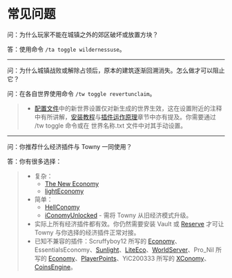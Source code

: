 # 常见问题

问：为什么玩家不能在城镇之外的郊区破坏或放置方块？

答：使用命令 `/ta toggle wildernessuse`。

- - -

问：为什么城镇战败或解除占领后，原本的建筑逐渐回溯消失。怎么做才可以阻止它？

问：在各自世界使用命令 `/tw toggle revertunclaim`。

> * [配置文件](reference.configs.config-yml.md)中的新世界设置仅对新生成的世界生效，这在设置附近的注释中有所讲解，[安装教程](setup.installation.md)与[插件运作原理](towny-advanced.how-towny-works.md)章节中亦有提及。你需要通过 /tw toggle 命令或在 世界名称.txt 文件中对其手动设置。

- - -

问：你推荐什么经济插件与 Towny 一同使用？

答：你有很多选择：

> * 复杂：
>   * [The New Economy](https://www.spigotmc.org/resources/7805/)
>   * [lightEconomy](https://www.spigotmc.org/resources/83862/)
> * 简单：
>   * [HellConomy](https://www.spigotmc.org/resources/67355/)
>   * [iConomyUnlocked](https://github.com/LlmDl/iConomyUnlocked) - 需将 Towny 从旧经济模式升级。
> * 实际上所有经济插件都有效。你仍然需要安装 Vault 或 [Reserve](https://www.spigotmc.org/resources/50739/) 才可让 Towny 与你选择的经济插件正常对接。
> * 已知不兼容的插件：Scruffyboy12 所写的 [Economy](https://www.spigotmc.org/resources/87053/)、EssentialsEconomy、[Sunlight](https://www.spigotmc.org/resources/sunlight-%E2%AD%90-best-z-essentials-cmi-alternative.67733/)、[LiteEco](https://www.spigotmc.org/resources/liteeco-simple-economy-plugin-1-21-x.101934/)、[WorldServer](https://www.spigotmc.org/resources/%E2%9C%85-worldserver-%E2%96%B6-per-world-chat-tab-and-eco.99010/)、Pro_Nil 所写的 [Economy](https://github.com/Pro-Nil/Economy)、[PlayerPoints](https://www.spigotmc.org/resources/playerpoints.80745/)、YiC200333 所写的 [XConomy](https://www.spigotmc.org/resources/xconomy.75669/)、[CoinsEngine](https://www.spigotmc.org/resources/coinsengine-%E2%AD%90-economy-and-custom-currencies.84121/)。